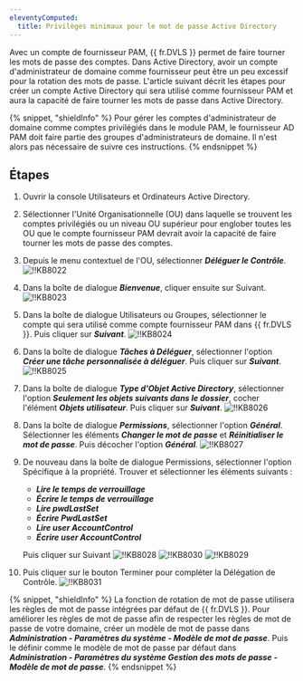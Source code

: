 ```yaml
---
eleventyComputed:
  title: Privilèges minimaux pour le mot de passe Active Directory
---
```

Avec un compte de fournisseur PAM, {{ fr.DVLS }} permet de faire tourner les mots de passe des comptes. Dans Active Directory, avoir un compte d'administrateur de domaine comme fournisseur peut être un peu excessif pour la rotation des mots de passe. L'article suivant décrit les étapes pour créer un compte Active Directory qui sera utilisé comme fournisseur PAM et aura la capacité de faire tourner les mots de passe dans Active Directory.

{% snippet, "shieldInfo" %}
Pour gérer les comptes d'administrateur de domaine comme comptes privilégiés dans le module PAM, le fournisseur AD PAM doit faire partie des groupes d'administrateurs de domaine. Il n'est alors pas nécessaire de suivre ces instructions.
{% endsnippet %}

## Étapes

1. Ouvrir la console Utilisateurs et Ordinateurs Active Directory.
1. Sélectionner l'Unité Organisationnelle (OU) dans laquelle se trouvent les comptes privilégiés ou un niveau OU supérieur pour englober toutes les OU que le compte fournisseur PAM devrait avoir la capacité de faire tourner les mots de passe des comptes.
1. Depuis le menu contextuel de l'OU, sélectionner ***Déléguer le Contrôle***.
![!!KB8022](https://cdnweb.devolutions.net/docs/docs_en_kb_KB8022.png)
1. Dans la boîte de dialogue ***Bienvenue***, cliquer ensuite sur Suivant.
![!!KB8023](https://cdnweb.devolutions.net/docs/docs_en_kb_KB8023.png)
1. Dans la boîte de dialogue Utilisateurs ou Groupes, sélectionner le compte qui sera utilisé comme compte fournisseur PAM dans {{ fr.DVLS }}. Puis cliquer sur ***Suivant***.
![!!KB8024](https://cdnweb.devolutions.net/docs/docs_en_kb_KB8024.png)
1. Dans la boîte de dialogue ***Tâches à Déléguer***, sélectionner l'option ***Créer une tâche personnalisée à déléguer***. Puis cliquer sur ***Suivant***.
![!!KB8025](https://cdnweb.devolutions.net/docs/docs_en_kb_KB8025.png)
1. Dans la boîte de dialogue ***Type d'Objet Active Directory***, sélectionner l'option ***Seulement les objets suivants dans le dossier***, cocher l'élément ***Objets utilisateur***. Puis cliquer sur ***Suivant***.
![!!KB8026](https://cdnweb.devolutions.net/docs/docs_en_kb_KB8026.png)
1. Dans la boîte de dialogue ***Permissions***, sélectionner l'option ***Général***. Sélectionner les éléments ***Changer le mot de passe*** et ***Réinitialiser le mot de passe***. Puis décocher l'option ***Général***.
![!!KB8027](https://cdnweb.devolutions.net/docs/docs_en_kb_KB8027.png)
1. De nouveau dans la boîte de dialogue Permissions, sélectionner l'option Spécifique à la propriété. Trouver et sélectionner les éléments suivants :
   - ***Lire le temps de verrouillage***
   - ***Écrire le temps de verrouillage***
   - ***Lire pwdLastSet***
   - ***Écrire PwdLastSet***
   - ***Lire user AccountControl***
   - ***Écrire user AccountControl***

   Puis cliquer sur Suivant
   ![!!KB8028](https://cdnweb.devolutions.net/docs/docs_en_kb_KB8028.png)
   ![!!KB8030](https://cdnweb.devolutions.net/docs/docs_en_kb_KB8030.png)
   ![!!KB8029](https://cdnweb.devolutions.net/docs/docs_en_kb_KB8029.png)
10. Puis cliquer sur le bouton Terminer pour compléter la Délégation de Contrôle.
![!!KB8031](https://cdnweb.devolutions.net/docs/docs_en_kb_KB8031.png)

{% snippet, "shieldInfo" %}
La fonction de rotation de mot de passe utilisera les règles de mot de passe intégrées par défaut de {{ fr.DVLS }}. Pour améliorer les règles de mot de passe afin de respecter les règles de mot de passe de votre domaine, créer un modèle de mot de passe dans ***Administration - Paramètres du système - Modèle de mot de passe***. Puis le définir comme le modèle de mot de passe par défaut dans ***Administration - Paramètres du système Gestion des mots de passe - Modèle de mot de passe***.
{% endsnippet %}
